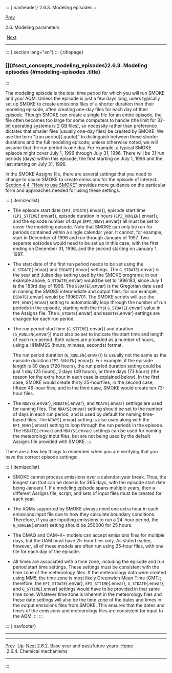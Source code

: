 ::: {.navheader}
2.6.3. Modeling episodes
:::

[Prev](ch02s06s02.html) 

2.6. Modeling parameters

 [Next](ch02s06s04.html)

------------------------------------------------------------------------

::: {.section lang="en"}
::: {.titlepage}
<div>

<div>

### []{#sect_concepts_modeling_episodes}2.6.3. Modeling episodes {#modeling-episodes .title}

</div>

</div>
:::

The modeling episode is the total time period for which you will run
SMOKE and your AQM. Unless the episode is just a few days long, users
typically set up SMOKE to create emissions files of a shorter duration
than their modeling episode, often creating one-day files for each day
of their episode. Though SMOKE can create a single file for an entire
episode, the file often becomes too large for some computers to handle
(the limit for 32-bit operating systems is 2 GB files), so necessity
rather than preference dictates that smaller files (usually one-day
files) be created by SMOKE. We use the term "[run period]{.quote}" to
distinguish between these shorter durations and the full modeling
episode; unless otherwise noted, we will assume that the run period is
one day. For example, a typical SMOKE episode might cover July 1, 1996
through July 31, 1996. There will be 31 run periods (days) within this
episode, the first starting on July 1, 1996 and the last starting on
July 31, 1996.

In the SMOKE Assigns file, there are several settings that you need to
change to cause SMOKE to create emissions for the episode of interest.
[Section 4.4, "How to use SMOKE"](ch04s04.html "4.4. How to use SMOKE")
provides more guidance on the particular form and approaches needed for
using these settings.

::: {.itemizedlist}
-   The episode start date (`EPI_STDATE`{.envar}), episode start time
    (`EPI_STTIME`{.envar}), episode duration in hours
    (`EPI_RUNLEN`{.envar}), and the episode number of days
    (`EPI_NDAY`{.envar}) all must be set to cover the modeling episode.
    Note that SMOKE can only be run for periods contained within a
    single calendar year. It cannot, for example, start in December of
    1996 and run through January of 1997. Two separate episodes would
    need to be set up in this case, with the first ending on December
    31, 1996, and the second starting on January 1, 1997.

-   The start date of the first run period needs to be set using the
    `G_STDATE`{.envar} and `ESDATE`{.envar} settings. The
    `G_STDATE`{.envar} is the year and Julian day setting used by the
    SMOKE programs; in our example above, `G_STDATE`{.envar} would be
    set to 1996183, since July 1 is the 183rd day of 1996. The
    `ESDATE`{.envar} is the Gregorian date used in naming the SMOKE
    intermediate and output files; for our example, `ESDATE`{.envar}
    would be 19960701. The SMOKE scripts will use the `EPI_NDAY`{.envar}
    setting to automatically loop through the number of run periods in
    the episode, starting with the first `G_STDATE`{.envar} value in the
    Assigns file. The `G_STDATE`{.envar} and `ESDATE`{.envar} settings
    are changed for each run period.

-   The run period start time (`G_STTIME`{.envar}) and duration
    (`G_RUNLEN`{.envar}) must also be set to indicate the start time and
    length of each run period. Both values are provided as a number of
    hours, using a HHMMSS (hours, minutes, seconds) format.

    The run period duration (`G_RUNLEN`{.envar}) is usually not the same
    as the episode duration (`EPI_RUNLEN`{.envar}). For example, if the
    episode length is 30 days (720 hours), the run period duration
    setting could be just 1 day (25 hours), 2 days (49 hours), or three
    days (73 hours) (the reason for the extra hour in each case is
    explained below). In the first case, SMOKE would create thirty
    25-hourfiles; in the second case, fifteen 49-hour files; and in the
    third case, SMOKE would create ten 73-hour files.

-   The `NDAYS`{.envar}, `MSDATE`{.envar}, and `MDAYS`{.envar} settings
    are used for naming files. The `NDAYS`{.envar} setting should be set
    to the number of days in each run period, and is used by default for
    naming time-based files. The `NDAYS`{.envar} setting is also used
    along with the `EPI_NDAY`{.envar} setting to loop through the run
    periods in the episode. The `MSDATE`{.envar} and `MDAYS`{.envar}
    settings can be used for naming the meteorology input files, but are
    not being used by the default Assigns file provided with SMOKE.
:::

There are a few key things to remember when you are verifying that you
have the correct episode settings:

::: {.itemizedlist}
-   SMOKE cannot process emissions over a calendar-year break. Thus, the
    longest run that can be done is for 365 days, with the episode start
    date being January 1. If a modeling episode spans multiple years,
    then a different Assigns file, script, and sets of input files must
    be created for each year.

-   The AQMs supported by SMOKE always need one extra hour in each
    emissions input file due to how they calculate boundary conditions.
    Therefore, if you are inputting emissions to run a 24-hour period,
    the `G_RUNLEN`{.envar} setting should be 250000 for 25 hours.

-   The CMAQ and CAM~X~ models can accept emissions files for multiple
    days, but the UAM must have 25-hour files only. As stated earlier,
    however, all of these models are often run using 25-hour files, with
    one file for each day of the episode.

-   All times are associated with a time zone, including the episode and
    run period start time settings. These settings must be consistent
    with the time zone of the meteorology files. If the meteorology data
    were created using MM5, the time zone is most likely Greenwich Mean
    Time (GMT); therefore, the `EPI_STDATE`{.envar},
    `EPI_STTIME`{.envar}, `G_STDATE`{.envar}, and `G_STTIME`{.envar}
    settings would have to be provided in that same time zone. Whatever
    time zone is inherent in the meteorology files and these date
    settings will also be the time zone of the dates and times in the
    output emissions files from SMOKE. This ensures that the dates and
    times of the emissions and meteorology files are consistent for
    input to the AQM.
:::
:::

::: {.navfooter}

------------------------------------------------------------------------

  ----------------------------------------- -------------------- -----------------------------
  [Prev](ch02s06s02.html)                    [Up](ch02s06.html)        [Next](ch02s06s04.html)
  2.6.2. Base year and past/future years     [Home](index.html)     2.6.4. Chemical mechanisms
  ----------------------------------------- -------------------- -----------------------------
:::

